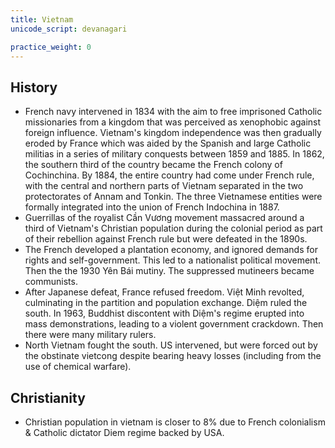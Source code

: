```yaml
---
title: Vietnam
unicode_script: devanagari

practice_weight: 0
---
```


## History
- French navy intervened in 1834 with the aim to free imprisoned Catholic missionaries from a kingdom that was perceived as xenophobic against foreign influence. Vietnam's kingdom independence was then gradually eroded by France which was aided by the Spanish and large Catholic militias in a series of military conquests between 1859 and 1885. In 1862, the southern third of the country became the French colony of Cochinchina. By 1884, the entire country had come under French rule, with the central and northern parts of Vietnam separated in the two protectorates of Annam and Tonkin. The three Vietnamese entities were formally integrated into the union of French Indochina in 1887.
- Guerrillas of the royalist Cần Vương movement massacred around a third of Vietnam's Christian population during the colonial period as part of their rebellion against French rule but were defeated in the 1890s.
- The French developed a plantation economy, and ignored demands for rights and self-government. This led to a nationalist political movement. Then the the 1930 Yên Bái mutiny. The suppressed mutineers became communists.
- After Japanese defeat, France refused freedom. Việt Minh revolted, culminating in the partition and population exchange. Diệm ruled the south. In 1963, Buddhist discontent with Diệm's regime erupted into mass demonstrations, leading to a violent government crackdown. Then there were many military rulers.
- North Vietnam fought the south. US intervened, but were forced out by the obstinate vietcong despite bearing heavy losses (including from the use of chemical warfare).


## Christianity
- Christian population in vietnam is closer to 8% due to French colonialism & Catholic dictator Diem regime backed by USA.
